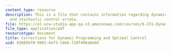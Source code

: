 ```yaml
---
content_type: resource
description: This is a file that contains information regarding dynamic programming
  and stochastic control errata.
file: https://ol-ocw-studio-app-qa.s3.amazonaws.com/courses/6-231-dynamic-programming-and-stochastic-control-fall-2015/82605bf099016e731de6710f408a8e0d_MIT6_231F15_errata.pdf
file_type: application/pdf
resourcetype: Document
title: Corrections for Dynamic Programming and Optimal Control
uid: 82605bf0-9901-6e73-1de6-710f408a8e0d
---
```

